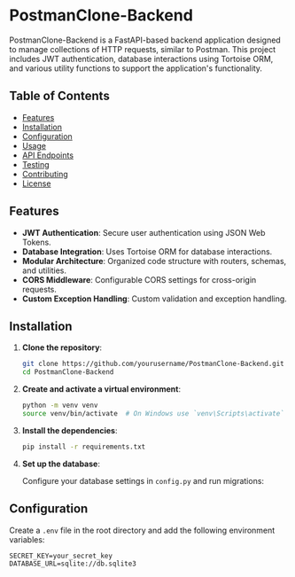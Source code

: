 # PostmanClone-Backend

PostmanClone-Backend is a FastAPI-based backend application designed to manage collections of HTTP requests, similar to Postman. This project includes JWT authentication, database interactions using Tortoise ORM, and various utility functions to support the application's functionality.

## Table of Contents

- [Features](#features)
- [Installation](#installation)
- [Configuration](#configuration)
- [Usage](#usage)
- [API Endpoints](#api-endpoints)
- [Testing](#testing)
- [Contributing](#contributing)
- [License](#license)

## Features

- **JWT Authentication**: Secure user authentication using JSON Web Tokens.
- **Database Integration**: Uses Tortoise ORM for database interactions.
- **Modular Architecture**: Organized code structure with routers, schemas, and utilities.
- **CORS Middleware**: Configurable CORS settings for cross-origin requests.
- **Custom Exception Handling**: Custom validation and exception handling.

## Installation

1. **Clone the repository**:

    ```sh
    git clone https://github.com/yourusername/PostmanClone-Backend.git
    cd PostmanClone-Backend
    ```

2. **Create and activate a virtual environment**:

    ```sh
    python -m venv venv
    source venv/bin/activate  # On Windows use `venv\Scripts\activate`
    ```

3. **Install the dependencies**:

    ```sh
    pip install -r requirements.txt
    ```

4. **Set up the database**:

    Configure your database settings in `config.py` and run migrations:


## Configuration

Create a `.env` file in the root directory and add the following environment variables:

```env
SECRET_KEY=your_secret_key
DATABASE_URL=sqlite://db.sqlite3